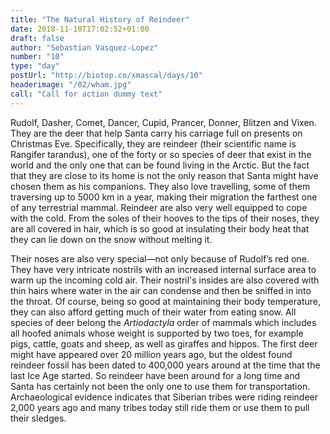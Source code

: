 ```yaml
---
title: "The Natural History of Reindeer"
date: 2018-11-10T17:02:52+01:00
draft: false
author: "Sebastian Vasquez-Lopez"
number: "10"
type: "day"
postUrl: "http://biotop.co/xmascal/days/10"
headerimage: "/02/wham.jpg"
call: "Call for action dummy text"
---
```

Rudolf, Dasher, Comet, Dancer, Cupid, Prancer, Donner, Blitzen and Vixen. They are the deer that help Santa carry his carriage full on presents on Christmas Eve. Specifically, they are reindeer (their scientific name is Rangifer tarandus), one of the forty or so species of deer that exist in the world and the only one that can be found living in the Arctic. But the fact that they are close to its home is not the only reason that Santa might have chosen them as his companions. They also love travelling, some of them traversing up to 5000 km in a year, making their migration the farthest one of any terrestrial mammal.
Reindeer are also very well equipped to cope with the cold. From the soles of their hooves to the tips of their noses, they are all covered in hair, which is so good at insulating their body heat that they can lie down on the snow without melting it.

Their noses are also very special—not only because of Rudolf’s red one. They have very intricate nostrils with an increased internal surface area to warm up the incoming cold air. Their nostril's insides are also covered with thin hairs where water in the air can condense and then be sniffed in into the throat. Of course, being so good at maintaining their body temperature, they can also afford getting much of their water from eating snow.
All species of deer belong the *Artiodactyla* order of mammals which includes all hoofed animals whose weight is supported by two toes, for example pigs, cattle, goats and sheep, as well as giraffes and hippos. The first deer might have appeared over 20 million years ago, but the oldest found reindeer fossil has been dated to 400,000 years around at the time that the last Ice Age started. So reindeer have been around for a long time and Santa has certainly not been the only one to use them for transportation. Archaeological evidence indicates that Siberian tribes were riding reindeer 2,000 years ago and many tribes today still ride them or use them to pull their sledges.
<!--more-->
